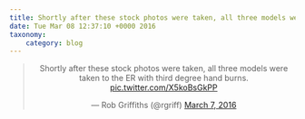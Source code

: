 ```yaml
---
title: Shortly after these stock photos were taken, all three models were taken to the ER with third degree hand burns. http://twitter.com/rgriff/status/706870923752640512/photo/1
date: Tue Mar 08 12:37:10 +0000 2016
taxonomy:
    category: blog
---
```

<blockquote class="twitter-tweet" align="center"><p lang="en" dir="ltr">Shortly after these stock photos were taken, all three models were taken to the ER with third degree hand burns. <a href="http://twitter.com/rgriff/status/706870923752640512/photo/1">pic.twitter.com/X5koBsGkPP</a></p>&mdash; Rob Griffiths (@rgriff) <a href="https://twitter.com/rgriff/status/706870923752640512">March 7, 2016</a></blockquote>

